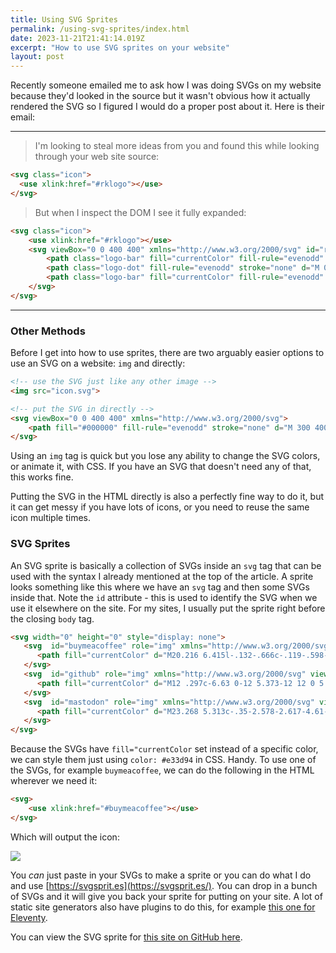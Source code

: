 ```yaml
---
title: Using SVG Sprites
permalink: /using-svg-sprites/index.html
date: 2023-11-21T21:41:14.019Z
excerpt: "How to use SVG sprites on your website"
layout: post
---
```


Recently someone emailed me to ask how I was doing SVGs on my website because they'd looked in the source but it wasn't obvious how it actually rendered the SVG so I figured I would do a proper post about it. Here is their email:

---

> I'm looking to steal more ideas from you and found this while looking through your web site source:

```html
<svg class="icon">
  <use xlink:href="#rklogo"></use>
</svg>
```

> But when I inspect the DOM I see it fully expanded:

```html
<svg class="icon">
    <use xlink:href="#rklogo"></use>
    <svg viewBox="0 0 400 400" xmlns="http://www.w3.org/2000/svg" id="rklogo">
        <path class="logo-bar" fill="currentColor" fill-rule="evenodd" stroke="none" d="M 300 400 L 200 200 L 300 0 L 400 0 L 300 200 L 400 400 L 300 400 Z"></path>
        <path class="logo-dot" fill-rule="evenodd" stroke="none" d="M 0 399 L 75 399 L 75 324 L 0 324 Z"></path>
        <path class="logo-bar" fill="currentColor" fill-rule="evenodd" stroke="none" d="M 150 400 L 50 200 L 106 89 L 0 89 L 0 0 L 250 0 L 150 200 L 250 400 L 150 400 Z"></path>
    </svg>
</svg>
```

---

### Other Methods

Before I get into how to use sprites, there are two arguably easier options to use an SVG on a website: `img` and directly:

```html
<!-- use the SVG just like any other image -->
<img src="icon.svg">

<!-- put the SVG in directly -->
<svg viewBox="0 0 400 400" xmlns="http://www.w3.org/2000/svg">
    <path fill="#000000" fill-rule="evenodd" stroke="none" d="M 300 400"></path>
</svg>
```

Using an `img` tag is quick but you lose any ability to change the SVG colors, or animate it, with CSS. If you have an SVG that doesn't need any of that, this works fine.

Putting the SVG in the HTML directly is also a perfectly fine way to do it, but it can get messy if you have lots of icons, or you need to reuse the same icon multiple times.

### SVG Sprites

An SVG sprite is basically a collection of SVGs inside an `svg` tag that can be used with the syntax I already mentioned at the top of the article. A sprite looks something like this where we have an `svg` tag and then some SVGs inside that. Note the `id` attribute - this is used to identify the SVG when we use it elsewhere on the site. For my sites, I usually put the sprite right before the closing `body` tag.

```html
<svg width="0" height="0" style="display: none">
   <svg  id="buymeacoffee" role="img" xmlns="http://www.w3.org/2000/svg" viewBox="0 0 24 24">
      <path fill="currentColor" d="M20.216 6.415l-.132-.666c-.119-.598-.388-1.163-1.001-1.379-.197-.069-.42-.098-.57-.241-.152-.143-.196-.366-.231-.572-.065-.378-.125-.756-.192-1.133-.057-.325-.102-.69-.25-.987-.195-.4-.597-.634-.996-.788a5.723 5.723 0 00-.626-.194c-1-.263-2.05-.36-3.077-.416a25.834 25.834 0 00-3.7.062c-.915.083-1.88.184-2.75.5-.318.116-.646.256-.888.501-.297.302-.393.77-.177 1.146.154.267.415.456.692.58.36.162.737.284 1.123.366 1.075.238 2.189.331 3.287.37 1.218.05 2.437.01 3.65-.118.299-.033.598-.073.896-.119.352-.054.578-.513.474-.834-.124-.383-.457-.531-.834-.473-.466.074-.96.108-1.382.146-1.177.08-2.358.082-3.536.006a22.228 22.228 0 01-1.157-.107c-.086-.01-.18-.025-.258-.036-.243-.036-.484-.08-.724-.13-.111-.027-.111-.185 0-.212h.005c.277-.06.557-.108.838-.147h.002c.131-.009.263-.032.394-.048a25.076 25.076 0 013.426-.12c.674.019 1.347.067 2.017.144l.228.031c.267.04.533.088.798.145.392.085.895.113 1.07.542.055.137.08.288.111.431l.319 1.484a.237.237 0 01-.199.284h-.003c-.037.006-.075.01-.112.015a36.704 36.704 0 01-4.743.295 37.059 37.059 0 01-4.699-.304c-.14-.017-.293-.042-.417-.06-.326-.048-.649-.108-.973-.161-.393-.065-.768-.032-1.123.161-.29.16-.527.404-.675.701-.154.316-.199.66-.267 1-.069.34-.176.707-.135 1.056.087.753.613 1.365 1.37 1.502a39.69 39.69 0 0011.343.376.483.483 0 01.535.53l-.071.697-1.018 9.907c-.041.41-.047.832-.125 1.237-.122.637-.553 1.028-1.182 1.171-.577.131-1.165.2-1.756.205-.656.004-1.31-.025-1.966-.022-.699.004-1.556-.06-2.095-.58-.475-.458-.54-1.174-.605-1.793l-.731-7.013-.322-3.094c-.037-.351-.286-.695-.678-.678-.336.015-.718.3-.678.679l.228 2.185.949 9.112c.147 1.344 1.174 2.068 2.446 2.272.742.12 1.503.144 2.257.156.966.016 1.942.053 2.892-.122 1.408-.258 2.465-1.198 2.616-2.657.34-3.332.683-6.663 1.024-9.995l.215-2.087a.484.484 0 01.39-.426c.402-.078.787-.212 1.074-.518.455-.488.546-1.124.385-1.766zm-1.478.772c-.145.137-.363.201-.578.233-2.416.359-4.866.54-7.308.46-1.748-.06-3.477-.254-5.207-.498-.17-.024-.353-.055-.47-.18-.22-.236-.111-.71-.054-.995.052-.26.152-.609.463-.646.484-.057 1.046.148 1.526.22.577.088 1.156.159 1.737.212 2.48.226 5.002.19 7.472-.14.45-.06.899-.13 1.345-.21.399-.072.84-.206 1.08.206.166.281.188.657.162.974a.544.544 0 01-.169.364zm-6.159 3.9c-.862.37-1.84.788-3.109.788a5.884 5.884 0 01-1.569-.217l.877 9.004c.065.78.717 1.38 1.5 1.38 0 0 1.243.065 1.658.065.447 0 1.786-.065 1.786-.065.783 0 1.434-.6 1.499-1.38l.94-9.95a3.996 3.996 0 00-1.322-.238c-.826 0-1.491.284-2.26.613z"></path>
   </svg>
   <svg  id="github" role="img" xmlns="http://www.w3.org/2000/svg" viewBox="0 0 24 24">
      <path fill="currentColor" d="M12 .297c-6.63 0-12 5.373-12 12 0 5.303 3.438 9.8 8.205 11.385.6.113.82-.258.82-.577 0-.285-.01-1.04-.015-2.04-3.338.724-4.042-1.61-4.042-1.61C4.422 18.07 3.633 17.7 3.633 17.7c-1.087-.744.084-.729.084-.729 1.205.084 1.838 1.236 1.838 1.236 1.07 1.835 2.809 1.305 3.495.998.108-.776.417-1.305.76-1.605-2.665-.3-5.466-1.332-5.466-5.93 0-1.31.465-2.38 1.235-3.22-.135-.303-.54-1.523.105-3.176 0 0 1.005-.322 3.3 1.23.96-.267 1.98-.399 3-.405 1.02.006 2.04.138 3 .405 2.28-1.552 3.285-1.23 3.285-1.23.645 1.653.24 2.873.12 3.176.765.84 1.23 1.91 1.23 3.22 0 4.61-2.805 5.625-5.475 5.92.42.36.81 1.096.81 2.22 0 1.606-.015 2.896-.015 3.286 0 .315.21.69.825.57C20.565 22.092 24 17.592 24 12.297c0-6.627-5.373-12-12-12"></path>
   </svg>
   <svg  id="mastodon" role="img" xmlns="http://www.w3.org/2000/svg" viewBox="0 0 24 24">
      <path fill="currentColor" d="M23.268 5.313c-.35-2.578-2.617-4.61-5.304-5.004C17.51.242 15.792 0 11.813 0h-.03c-3.98 0-4.835.242-5.288.309C3.882.692 1.496 2.518.917 5.127.64 6.412.61 7.837.661 9.143c.074 1.874.088 3.745.26 5.611.118 1.24.325 2.47.62 3.68.55 2.237 2.777 4.098 4.96 4.857 2.336.792 4.849.923 7.256.38.265-.061.527-.132.786-.213.585-.184 1.27-.39 1.774-.753a.057.057 0 0 0 .023-.043v-1.809a.052.052 0 0 0-.02-.041.053.053 0 0 0-.046-.01 20.282 20.282 0 0 1-4.709.545c-2.73 0-3.463-1.284-3.674-1.818a5.593 5.593 0 0 1-.319-1.433.053.053 0 0 1 .066-.054c1.517.363 3.072.546 4.632.546.376 0 .75 0 1.125-.01 1.57-.044 3.224-.124 4.768-.422.038-.008.077-.015.11-.024 2.435-.464 4.753-1.92 4.989-5.604.008-.145.03-1.52.03-1.67.002-.512.167-3.63-.024-5.545zm-3.748 9.195h-2.561V8.29c0-1.309-.55-1.976-1.67-1.976-1.23 0-1.846.79-1.846 2.35v3.403h-2.546V8.663c0-1.56-.617-2.35-1.848-2.35-1.112 0-1.668.668-1.67 1.977v6.218H4.822V8.102c0-1.31.337-2.35 1.011-3.12.696-.77 1.608-1.164 2.74-1.164 1.311 0 2.302.5 2.962 1.498l.638 1.06.638-1.06c.66-.999 1.65-1.498 2.96-1.498 1.13 0 2.043.395 2.74 1.164.675.77 1.012 1.81 1.012 3.12z"></path>
   </svg>
</svg>
```


Because the SVGs have `fill="currentColor` set instead of a specific color, we can style them just using `color: #e33d94` in CSS. Handy. To use one of the SVGs, for example `buymeacoffee`, we can do the following in the HTML wherever we need it:

```html
<svg>
    <use xlink:href="#buymeacoffee"></use>
</svg>
``````

Which will output the icon:

![](https://rknightuk.s3.amazonaws.com/site/svg-icon-coffee.png)

You _can_ just paste in your SVGs to make a sprite or you can do what I do and use [https://svgsprit.es](https://svgsprit.es/). You can drop in a bunch of SVGs and it will give you back your sprite for putting on your site. A lot of static site generators also have plugins to do this, for example [this one for Eleventy](https://github.com/patrickxchong/eleventy-plugin-svg-sprite).

You can view the SVG sprite for [this site on GitHub here](https://github.com/rknightuk/rknight.me/blob/master/src/_includes/svgs.njk).